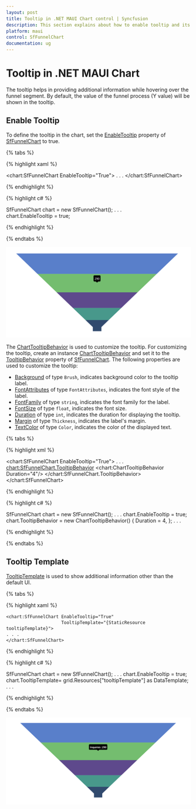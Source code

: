 ```yaml
---
layout: post
title: Tooltip in .NET MAUI Chart control | Syncfusion
description: This section explains about how to enable tooltip and its customization in Syncfusion .NET MAUI Chart (SfFunnelChart) control
platform: maui
control: SfFunnelChart
documentation: ug
---
```


# Tooltip in .NET MAUI Chart

The tooltip helps in providing additional information while hovering over the funnel segment. By default, the value of the funnel process (Y value) will be shown in the tooltip.

## Enable Tooltip

To define the tooltip in the chart, set the [EnableTooltip]() property of [SfFunnelChart]() to true. 

{% tabs %}

{% highlight xaml %}

<chart:SfFunnelChart EnableTooltip="True">
. . .
</chart:SfFunnelChart>


{% endhighlight %}

{% highlight c# %}

SfFunnelChart chart = new SfFunnelChart();
. . .      
chart.EnableTooltip = true;

{% endhighlight %}

{% endtabs %}

![Tooltip support in MAUI chart](Tooltip_images/MAUI_chart_tooltip.png)

The [ChartTooltipBehavior](https://help.syncfusion.com/cr/maui/Syncfusion.Maui.Charts.ChartTooltipBehavior.html) is used to customize the tooltip. For customizing the tooltip, create an instance [ChartTooltipBehavior](https://help.syncfusion.com/cr/maui/Syncfusion.Maui.Charts.ChartTooltipBehavior.html) and set it to the [TooltipBehavior](https://help.syncfusion.com/cr/maui/Syncfusion.Maui.Charts.ChartBase.html#Syncfusion_Maui_Charts_ChartBase_TooltipBehavior) property of [SfFunnelChart](). The following properties are used to customize the tooltip:

* [Background](https://help.syncfusion.com/cr/maui/Syncfusion.Maui.Charts.ChartTooltipBehavior.html#Syncfusion_Maui_Charts_ChartTooltipBehavior_Background) of type `Brush`, indicates background color to the tooltip label.
* [FontAttributes](https://help.syncfusion.com/cr/maui/Syncfusion.Maui.Charts.ChartTooltipBehavior.html#Syncfusion_Maui_Charts_ChartTooltipBehavior_FontAttributes) of type `FontAttributes`, indicates the font style of the label.
* [FontFamily](https://help.syncfusion.com/cr/maui/Syncfusion.Maui.Charts.ChartTooltipBehavior.html#Syncfusion_Maui_Charts_ChartTooltipBehavior_FontFamily) of type `string`, indicates the font family for the label.
* [FontSize](https://help.syncfusion.com/cr/maui/Syncfusion.Maui.Charts.ChartTooltipBehavior.html#Syncfusion_Maui_Charts_ChartTooltipBehavior_FontSize) of type `float`, indicates the font size.
* [Duration](https://help.syncfusion.com/cr/maui/Syncfusion.Maui.Charts.ChartTooltipBehavior.html#Syncfusion_Maui_Charts_ChartTooltipBehavior_Duration) of type `int`, indicates the duration for displaying the tooltip.
* [Margin](https://help.syncfusion.com/cr/maui/Syncfusion.Maui.Charts.ChartTooltipBehavior.html#Syncfusion_Maui_Charts_ChartTooltipBehavior_Margin) of type `Thickness`, indicates the label's margin.
* [TextColor](https://help.syncfusion.com/cr/maui/Syncfusion.Maui.Charts.ChartTooltipBehavior.html#Syncfusion_Maui_Charts_ChartTooltipBehavior_TextColor) of type `Color`, indicates the color of the displayed text.

{% tabs %}

{% highlight xml %}

<chart:SfFunnelChart EnableTooltip="True">
. . .
<chart:SfFunnelChart.TooltipBehavior>
    <chart:ChartTooltipBehavior Duration="4"/>
</chart:SfFunnelChart.TooltipBehavior>
</chart:SfFunnelChart>

{% endhighlight %}

{% highlight c# %}

SfFunnelChart chart = new SfFunnelChart();
. . .
chart.EnableTooltip = true;
chart.TooltipBehavior = new ChartTooltipBehavior()
{
    Duration = 4,
};
. . .

{% endhighlight %}

{% endtabs %}

## Tooltip Template

[TooltipTemplate]() is used to show additional information other than the default UI.

{% tabs %}

{% highlight xaml %}

<Grid x:Name="grid">
    <Grid.Resources>
        <DataTemplate x:Key="tooltipTemplate">
            <StackLayout Orientation="Horizontal">
                <Label Text="{Binding Item.XValue}"
					   TextColor="White"
					   FontAttributes="Bold"
					   HorizontalOptions="Center"
					   VerticalOptions="Center"/>
                <Label Text=" : " 
					   TextColor="White"
					   FontAttributes="Bold"
					   HorizontalOptions="Center"
					   VerticalOptions="Center"/>
                <Label Text="{Binding Item.YValue}"
					   TextColor="White"
					   FontAttributes="Bold"
					   HorizontalOptions="Center"
					   VerticalOptions="Center"/>
            </StackLayout>
        </DataTemplate>
    </Grid.Resources>

    <chart:SfFunnelChart EnableTooltip="True"
                         TooltipTemplate="{StaticResource tooltipTemplate}">
	. . .
    </chart:SfFunnelChart>
</Grid>

{% endhighlight %}

{% highlight c# %}

SfFunnelChart chart = new SfFunnelChart();
. . .
chart.EnableTooltip = true;
chart.TooltipTemplate= grid.Resources["tooltipTemplate"] as DataTemplate;
. . .

{% endhighlight %}

{% endtabs %}

![Tooltip template in MAUI Chart](Tooltip_images/MAUI_chart_tooltip_customization.png)